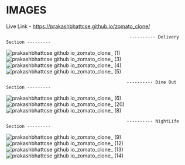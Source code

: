 # IMAGES 

Live Link        -          https://prakashbhattcse.github.io/zomato_clone/

                                                   ---------- Delivery Section ---------
                                                   
![prakashbhattcse github io_zomato_clone_ (1)](https://user-images.githubusercontent.com/77747508/166136226-2ef0ffdc-5030-4b2e-8946-706f9a17e9a3.png)
![prakashbhattcse github io_zomato_clone_ (3)](https://user-images.githubusercontent.com/77747508/166136263-6cd4ecbb-e006-45bb-8fa2-b27c529d34eb.png)
![prakashbhattcse github io_zomato_clone_ (4)](https://user-images.githubusercontent.com/77747508/166136311-532c0556-7b06-48df-a82c-406487e201c7.png)
![prakashbhattcse github io_zomato_clone_ (5)](https://user-images.githubusercontent.com/77747508/166136336-d25b6e95-361d-4892-9c59-edb2b380e3e3.png)

                                                  ---------- Dine Out Section ---------
                                                  
![prakashbhattcse github io_zomato_clone_ (6)](https://user-images.githubusercontent.com/77747508/166136709-58098b48-3e37-4714-bdb8-780cf162ce9c.png)
![prakashbhattcse github io_zomato_clone_ (20)](https://user-images.githubusercontent.com/77747508/166136726-d097258b-1e30-4346-ba7b-69414b42e761.png)
![prakashbhattcse github io_zomato_clone_ (8)](https://user-images.githubusercontent.com/77747508/166136740-c65fe640-ecaf-4d42-b15f-92792a197386.png)


                                                  ---------- NightLife Section ---------
                                                  
![prakashbhattcse github io_zomato_clone_ (9)](https://user-images.githubusercontent.com/77747508/166136748-279b4a19-596b-44d4-bf28-e0e9517757f0.png)
![prakashbhattcse github io_zomato_clone_ (12)](https://user-images.githubusercontent.com/77747508/166136753-ea669ca8-11ab-44d1-8bf2-7160cc2a58a0.png)
![prakashbhattcse github io_zomato_clone_ (13)](https://user-images.githubusercontent.com/77747508/166136760-9703be03-2033-4fe1-8c57-8476507dba14.png)
![prakashbhattcse github io_zomato_clone_ (14)](https://user-images.githubusercontent.com/77747508/166136763-e3a45252-e10e-4dea-b43e-2faacb4b6c0b.png)




